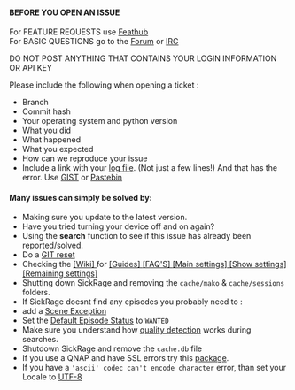 #### BEFORE YOU OPEN AN ISSUE
For FEATURE REQUESTS use [Feathub](http://feathub.com/SiCKRAGE/SickRage)<br/>
For BASIC QUESTIONS go to the [Forum](https://sickrage.tv/forums/) or [IRC](https://kiwiirc.com/client/irc.freenode.net/?theme=basic#sickrage-issues)

DO NOT POST ANYTHING THAT CONTAINS YOUR LOGIN INFORMATION OR API KEY<br />

Please include the following when opening a ticket :
 - Branch
 - Commit hash
 - Your operating system and python version
 - What you did
 - What happened
 - What you expected
 - How can we reproduce your issue
 - Include a link with your [log file](https://github.com/SiCKRAGE/sickrage-issues/wiki/FAQ's-and-Fixes#enable-debug-for-logs). (Not just a few lines!) And that has the error. Use [GIST](http://gist.github.com) or [Pastebin](http://pastebin.com/)

#### Many issues can simply be solved by:

- Making sure you update to the latest version. 
- Have you tried turning your device off and on again?
- Using the **search** function to see if this issue has already been reported/solved.
- Do a [GIT reset](https://github.com/SiCKRAGE/sickrage-issues/wiki/FAQ's-and-Fixes#update-problems-try-this)
- Checking the [ [Wiki] ](https://github.com/SiCKRAGE/sickrage-issues/wiki) for 
[ [Guides] ](https://github.com/SiCKRAGE/sickrage-issues/wiki/Installation-&-Configuration-Guides)
[ [FAQ'S] ](https://github.com/SiCKRAGE/sickrage-issues/wiki/FAQ%27s-and-Fixes) 
[ [Main settings] ](https://github.com/SiCKRAGE/sickrage-issues/wiki/Settings-explained) 
[ [Show settings] ](https://github.com/SiCKRAGE/sickrage-issues/wiki/Show-settings-explained) 
[ [Remaining settings] ](https://github.com/SiCKRAGE/sickrage-issues/wiki/Remaining-settings-explained) 
- Shutting down SickRage and removing the `cache/mako` & `cache/sessions` folders.
- If SickRage doesnt find any episodes you probably need to : 
 - add a [Scene Exception](https://github.com/SiCKRAGE/sickrage-issues/wiki/Scene-exceptions-and-numbering) 
 - Set the [Default Episode Status](https://github.com/SiCKRAGE/sickrage-issues/wiki/FAQ%27s-and-Fixes#newly-aired-shows-are-not-downloading-and-set-to-skippedignored) to `WANTED`
 - Make sure you understand how [quality detection](https://github.com/SiCKRAGE/sickrage-issues/wiki/Quality-Settings#quality-detectiondetermination) works during searches. 
 - Shutdown SickRage and remove the `cache.db` file
- If you use a QNAP and have SSL errors try this [package](http://apps.qnap.community/11-community/17-qsickrage).
- If you have a `'ascii' codec can't encode character` error, than set your Locale to [UTF-8](https://github.com/SiCKRAGE/sickrage-issues/wiki/FAQ%27s-and-Fixes#i-have-problems-with-special-characters-%C3%A9-etc-what-can-i-do)



